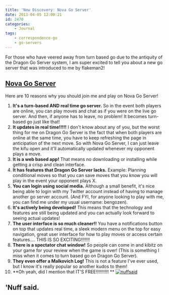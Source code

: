 ```yaml
---
title: 'New Discovery: Nova Go Server'
date: 2013-04-05 12:00:21
id: 2470
categories:
	- Journal
tags:
	- correspondence-go
	- go-servers
---
```


For those who have veered away from turn based go due to the antiquity of the Dragon Go Server system, I am super excited to tell you about a new go server that was introduced to me by flakeman2!

## [Nova Go Server](http://www.nova.gs)

Here are 10 reasons why you should join me and play on Nova Go Server!

1.  <span style="line-height: 13px;">**It's a turn-based AND real time go server.** So in the event both players are online, you can play moves and chat as if you were on the live go server. And then, if anyone has to leave, no problem! It becomes turn-based go just like that!</span>
2.  **It updates in real time!!!!!** I don't know about any of you, but the worst thing for me on Dragon Go Server is the fact that when both players are online at the same time, you have to keep refreshing the page in anticipation of the next move. So with Nova Go Server, I can just leave the kifu open and it'll automatically updated whenever my opponent plays a move.
3.  **It is a web based app!** That means no downloading or installing while getting a crisp and clean interface.
4.  **It has features that Dragon Go Server lacks.** Example: Planning conditional moves so that you can save moves that you know you will play in the event your opponent plays X.
5.  **You can login using social media.** Although a small benefit, it's nice being able to login with my Twitter account instead of having to manage another go server account. (And FYI, for anyone looking to play with me, you can find me under my usual username: bengozen).
6.  **It's actively being developed!** This means that the technology and features are still being updated and you can actually look forward to seeing actual updates!
7.  **The user interface is so much cleaner!!** You have a notifications button on top that updates real time, a sleek modern menu on the top for easy navigation, great user interface for how to play moves or access certain features.... THIS IS SO EXCITING!!!!!!!
8.  **There is a spectator chat window!** So people can come in and kibitz on your game for your review when the game is over! (This is something I miss when it comes to turn based go on Dragon Go Server).
9.  **They even offer a Malkovich Log!** This is not a feature I've ever used, but I know it's really popular so another kudos to them!
10.  **Oh yeah, did I mention that IT'S FREE!!!!!!!!!! **
[![nuffsaid](http://www.bengozen.com/wp-content/uploads/2013/04/nuffsaid.jpeg)](http://www.bengozen.com/wp-content/uploads/2013/04/nuffsaid.jpeg)

## 'Nuff said.